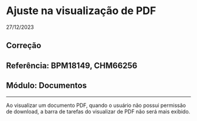 # Ajuste na visualização de PDF
27/12/2023
## Correção
## Referência: BPM18149, CHM66256
## Módulo: Documentos
***

Ao visualizar um documento PDF, quando o usuário não possui permissão de download, a barra de tarefas do visualizar de PDF não será mais exibido.
